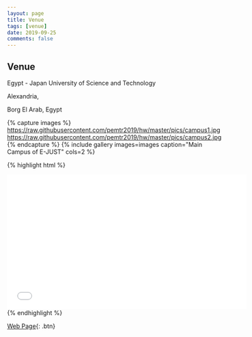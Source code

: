 ```yaml
---
layout: page
title: Venue
tags: [venue]
date: 2019-09-25
comments: false
---
```



## Venue

Egypt - Japan University of Science and Technology

Alexandria, 

Borg El Arab, Egypt


{% capture images %}
    https://raw.githubusercontent.com/pemtr2019/hw/master/pics/campus1.jpg
    https://raw.githubusercontent.com/pemtr2019/hw/master/pics/campus2.jpg
{% endcapture %}
{% include gallery images=images caption="Main Campus of E-JUST" cols=2 %}

{% highlight html %}
<iframe width="560" height="315" src="//www.youtube.com/embed/SU3kYxJmWuQ" frameborder="0"> </iframe>
{% endhighlight %}

[Web Page](https://ejust.edu.eg/){: .btn}

